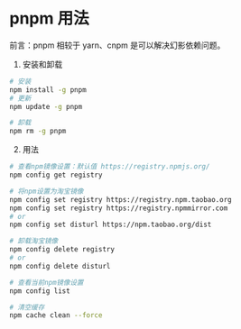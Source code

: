 # pnpm 用法

前言：pnpm 相较于 yarn、cnpm 是可以解决幻影依赖问题。

1. 安装和卸载

```sh
# 安装
npm install -g pnpm
# 更新
npm update -g pnpm

# 卸载
npm rm -g pnpm
```

2. 用法

```sh
# 查看npm镜像设置：默认值 https://registry.npmjs.org/
npm config get registry

# 将npm设置为淘宝镜像
npm config set registry https://registry.npm.taobao.org
npm config set registry https://registry.npmmirror.com
# or
npm config set disturl https://npm.taobao.org/dist

# 卸载淘宝镜像
npm config delete registry
# or
npm config delete disturl

# 查看当前npm镜像设置
npm config list

# 清空缓存
npm cache clean --force
```
